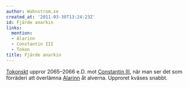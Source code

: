 ```yaml
---
author: Wahnstrom.se
created_at: '2011-03-30T13:24:23Z'
id: Fjärde anarkin
links:
  mention:
  - Alarinn
  - Constantin III
  - Tokon
title: Fjärde anarkin
---
```


[Tokonskt] uppror 2065–2066 e.D. mot [Constantin III], när man ser det som förräderi att överlämna
[Alarinn] åt alverna. Upproret kväses snabbt.

  [Tokonskt]: Tokon
  [Constantin III]: Constantin_III
  [Alarinn]: Alarinn